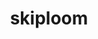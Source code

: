 ---
id: 188
title: skiploom
types: [grass,flying]
image: https://raw.githubusercontent.com/PokeAPI/sprites/master/sprites/pokemon/188.png
---